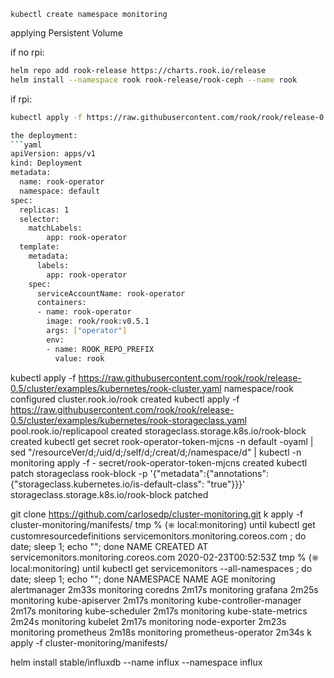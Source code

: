 
`kubectl create namespace monitoring`

applying Persistent Volume

if no rpi:
```bash
helm repo add rook-release https://charts.rook.io/release
helm install --namespace rook rook-release/rook-ceph --name rook
```

if rpi:
```bash
kubectl apply -f https://raw.githubusercontent.com/rook/rook/release-0.5/cluster/examples/kubernetes/rook-operator.yaml 

the deployment:
```yaml
apiVersion: apps/v1
kind: Deployment
metadata:
  name: rook-operator
  namespace: default
spec:
  replicas: 1
  selector: 
    matchLabels: 
        app: rook-operator
  template:
    metadata:
      labels:
        app: rook-operator
    spec:
      serviceAccountName: rook-operator
      containers:
      - name: rook-operator
        image: rook/rook:v0.5.1
        args: ["operator"]
        env:
        - name: ROOK_REPO_PREFIX
          value: rook
```


kubectl apply -f https://raw.githubusercontent.com/rook/rook/release-0.5/cluster/examples/kubernetes/rook-cluster.yaml
namespace/rook configured
cluster.rook.io/rook created
kubectl apply -f https://raw.githubusercontent.com/rook/rook/release-0.5/cluster/examples/kubernetes/rook-storageclass.yaml
pool.rook.io/replicapool created
storageclass.storage.k8s.io/rook-block created
kubectl get secret rook-operator-token-mjcns -n default -oyaml | sed "/resourceVer/d;/uid/d;/self/d;/creat/d;/namespace/d" | kubectl -n monitoring apply -f -
secret/rook-operator-token-mjcns created
kubectl patch storageclass rook-block -p '{"metadata":{"annotations": {"storageclass.kubernetes.io/is-default-class": "true"}}}'
storageclass.storage.k8s.io/rook-block patched

git clone https://github.com/carlosedp/cluster-monitoring.git
 k apply -f cluster-monitoring/manifests/
tmp % (⎈ local:monitoring) until kubectl get customresourcedefinitions servicemonitors.monitoring.coreos.com ; do date; sleep 1; echo ""; done
NAME                                    CREATED AT
servicemonitors.monitoring.coreos.com   2020-02-23T00:52:53Z
tmp % (⎈ local:monitoring) until kubectl get servicemonitors --all-namespaces ; do date; sleep 1; echo ""; done
NAMESPACE    NAME                      AGE
monitoring   alertmanager              2m33s
monitoring   coredns                   2m17s
monitoring   grafana                   2m25s
monitoring   kube-apiserver            2m17s
monitoring   kube-controller-manager   2m17s
monitoring   kube-scheduler            2m17s
monitoring   kube-state-metrics        2m24s
monitoring   kubelet                   2m17s
monitoring   node-exporter             2m23s
monitoring   prometheus                2m18s
monitoring   prometheus-operator       2m34s
 k apply -f cluster-monitoring/manifests/


helm install stable/influxdb --name influx --namespace influx

<!-- `helm install stable/metrics-server --namespace monitoring --name metrics-server` -->



<!-- `helm3 install stable/prometheus-operator --namespace monitoring --generate-name` -->